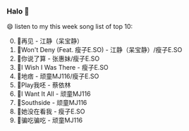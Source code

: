 

### Halo 👋

😄 listen to my this week song list of top 10:

0. 🌈再见 - 江静（呆宝静）
1. 🌈Won't Deny (Feat. 瘦子E.SO) - 江静（呆宝静）/瘦子E.SO
2. 🌈你说了算 - 张惠妹/瘦子E.SO
3. 🌈I Wish I Was There - 瘦子E.SO
4. 🌈地痞 - 顽童MJ116/瘦子E.SO
5. 🌈Play我呸 - 蔡依林
6. 🌈I Want It All - 顽童MJ116
7. 🌈Southside - 顽童MJ116
8. 🌈她没在看我 - 瘦子E.SO
9. 🌈骗吃骗吃 - 顽童MJ116

